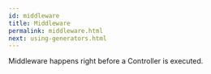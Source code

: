 ```yaml
---
id: middleware
title: Middleware
permalink: middleware.html
next: using-generators.html
---
```


Middleware happens right before a Controller is executed.
